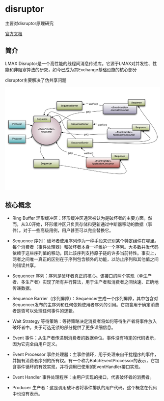 # disruptor

主要对disruptor原理研究

[官方文档](https://lmax-exchange.github.io/disruptor/user-guide/index.html)

## 简介

LMAX Disruptor是一个高性能的线程间消息传递库。它源于LMAX对并发性、性能和非阻塞算法的研究，如今已成为其Exchange基础设施的核心部分

disruptor主要解决了伪共享问题

![avatar](img/models.png)

## 核心概念

- Ring Buffer 环形缓冲区：环形缓冲区通常被认为是破坏者的主要方面。然而，从3.0开始，环形缓冲区只负责存储和更新通过中断器移动的数据（事件）。对于一些高级用例，用户甚至可以完全替换它。

- Sequence 序列：破坏者使用序列作为一种手段来识别某个特定组件在哪里。每个消费者（事件处理器）和破坏者本身一样维护一个序列。大多数并发代码依赖于这些序列值的移动，因此该序列支持原子链的许多当前特性。事实上，两者之间唯一真正的区别在于序列包含额外的功能，以防止序列和其他值之间的错误共享。


- Sequencer 序列：序列是破坏者真正的核心。该接口的两个实现（单生产者、多生产者）实现了所有并行算法，用于生产者和消费者之间快速、正确地传递数据。

- Sequence Barrier（序列屏障）：Sequencer生成一个序列屏障，其中包含对Sequencer发布的主序列和任何依赖使用者序列的引用。它包含用于确定消费者是否可以处理任何事件的逻辑。

- Wait Strategy 等待策略：等待策略决定消费者将如何等待生产者将事件放入破坏者中。关于可选无锁的部分提供了更多详细信息。

- Event 事件：从生产者传递到消费者的数据单位。事件没有特定的代码表示，因为它完全由用户定义。

- Event Processor 事件处理器：主事件循环，用于处理来自干扰程序的事件，并拥有消费者序列的所有权。有一个称为BatchEventProcessor的表示，它包含事件循环的有效实现，并将调用已使用的EventHandler接口实现。

- Event Handler 事件处理程序：由用户实现的接口，代表破坏者的消费者。

- Producer 生产者：这是调用破坏者将事件排队的用户代码。这个概念在代码中也没有表示。




